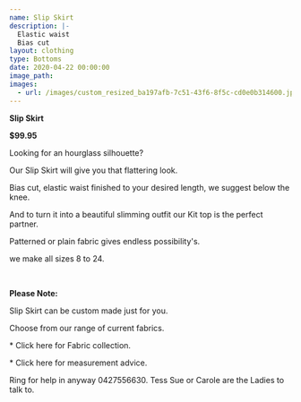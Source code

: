 ```yaml
---
name: Slip Skirt
description: |-
  Elastic waist
  Bias cut
layout: clothing
type: Bottoms
date: 2020-04-22 00:00:00
image_path:
images:
  - url: /images/custom_resized_ba197afb-7c51-43f6-8f5c-cd0e0b314600.jpg
---
```


**Slip Skirt**

**$99.95**

Looking for an hourglass silhouette?

Our Slip Skirt will give you that flattering look.

Bias cut, elastic waist finished to your desired length, we suggest below the knee.

And to turn it into a beautiful slimming outfit our Kit top is the perfect partner.

Patterned or plain fabric gives endless possibility's.

we make all sizes 8 to 24.&nbsp;

&nbsp;

**Please Note:**

Slip Skirt can be custom made just for you.

Choose from our range of current fabrics.

\* Click here for Fabric collection.

\* Click here for measurement advice.

Ring for help in anyway 0427556630. Tess Sue or Carole are the Ladies to talk to.

&nbsp;
